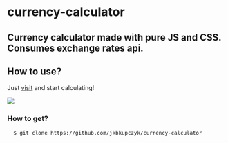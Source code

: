 # currency-calculator

<h2>
  Currency calculator made with pure JS and CSS. <img href="https://api.exchangeratesapi.io/latest">Consumes exchange rates api.</img>
</h2>

## How to use?

Just <a href="https://jkbkupczyk.github.io/currency-calculator/" target="_blank" rel="noopener noreferrer">visit</a> and start calculating!

<img align="center" src="https://github.com/jkbkupczyk/currency-calculator/blob/main/readme.gif"></img>

### How to get?
```git
  $ git clone https://github.com/jkbkupczyk/currency-calculator
```
